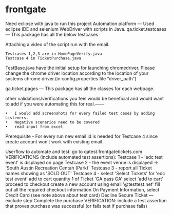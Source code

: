 # frontgate


Need eclipse with java to run this project
Automation platform — Used eclipse IDE and selenium WebDriver with scripts in Java.
qa.ticket.testcases — This package has all the below testcases


Attaching a video of the script run with the email.

	Testcases 1,2,3 are in HomePageVerify.java
	Testcase 4 in TicketPurchase.java


TestBase.java have the initial setup for launching chromedriver.
Please change the chrome driver location according to the location of your systems chrome driver.(in config.properties file “driver_path”)

qa.ticket.pages — This package has all the classes for each webpage.



 other validations/verifications you feel would be beneficial and would want to add if you were automating this for real.——

	•	I would add screenshots for every failed test cases by adding Listeners.
	•	Negative scenarios need to be covered
	•	read input from excel

Prerequisite -
For every run new email id is needed for Testcase 4 since create account won’t work with existing email.

Userflow to automate and test:
go to qatest.frontgatetickets.com
VERIFICATIONS (include automated test assertions):
Testcase 1 -  'edc test event' is displayed on page
Testcase 2 -  the event venue is displayed -> 'South Austin Recreation Centah (Park)'
Testcase 3 - report all Ticket names showing as 'SOLD OUT'
Testcase 4 - select 'Select Tickets' for 'edc test event' 
add to cart quantity 1 of Ticket 'GA pass GA'
select 'add to cart'
proceed to checkout
create a new account using email '<someuniquestring>@testtest.net'
fill out all the required checkout information 
On Payment Information, select Credit Card (see note above about test card) 
Decline Secure Ticket — exclude step
Complete the purchase
VERIFICATION: include a test assertion that proves purchase was successful (or fails test if purchase fails)
